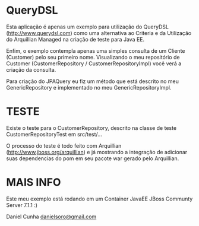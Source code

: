 QueryDSL
========
Esta aplicação é apenas um exemplo para utilização do QueryDSL (http://www.querydsl.com) como uma alternativa ao Criteria e da Utilização do Arquillian Managed na criação de teste para Java EE.

Enfim, o exemplo contempla apenas uma simples consulta de um Cliente (Customer) pelo seu primeiro nome.
Visualizando o meu repositório de Customer (CustomerRepository / CustomerRepositoryImpl) você verá a criação da consulta.

Para criação do JPAQuery eu fiz um método que está descrito no meu GenericRepository e implementado no meu GenericRepositoryImpl.

TESTE
=====
Existe o teste para o CustomerRepository, descrito na classe de teste CustomerRepositoryTest em src/test/... 

O processo do teste é todo feito com Arquillian (http://www.jboss.org/arquillian) e já mostrando a integração de adicionar suas dependencias do pom em seu pacote war gerado pelo Arquillian.

MAIS INFO
=========
Este meu exemplo está rodando em um Container JavaEE JBoss Communty Server 7.1.1 :)


Daniel Cunha
danielsoro@gmail.com